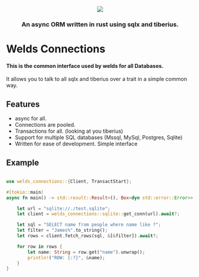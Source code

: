 
<div align="center">
  <img src="https://raw.githubusercontent.com/weldsorm/welds/main/page/src/assets/images/banner.png"/>
  <h3>An async ORM written in rust using sqlx and tiberius.</h3>
</div>

# Welds Connections

#### This is the common interface used by welds for all Databases.

It allows you to talk to all sqlx and tiberius over a trait in a simple common way.

## Features
- async for all. 
- Connections are pooled.
- Transactions for all. (looking at you tiberius)
- Support for multiple SQL databases (Mssql, MySql, Postgres, Sqlite)
- Written for ease of development. Simple interface

## Example

```rust

use welds_connections::{Client, TransactStart};

#[tokio::main]
async fn main() -> std::result::Result<(), Box<dyn std::error::Error>> {

    let url = "sqlite://./test.sqlite";
    let client = welds_connections::sqlite::get_conn(url).await?;

    let sql = "SELECT name from people where name like ?";
    let filter = "James%".to_string();
    let rows = client.fetch_rows(sql, &[&filter]).await?;

    for row in rows {
        let name: String = row.get("name").unwrap();
        println!("ROW: {:?}", &name);
    }
}

```

